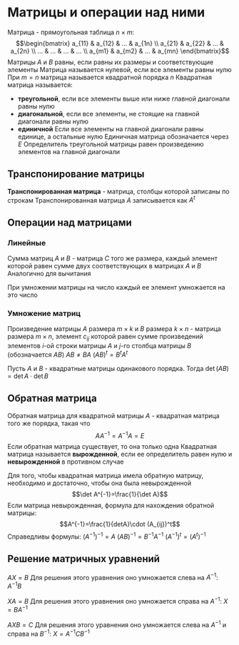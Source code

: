 # Матрицы и операции над ними
Матрица - прямоугольная таблица $n \times m$:
$$\begin{bmatrix}
a_{11} & a_{12} & ... & a_{1n} \\
a_{21} & a_{22} & ... & a_{2n} \\
... & ... & ... & ... \\
a_{m1} & a_{m2} & ... & a_{mn}
\end{bmatrix}$$
Матрицы $A$ и $B$ равны, если равны их размеры и соответствующие элементы
Матрица называется нулевой, если все элементы равны нулю
При $m=n$ матрица называется квадратной порядка $n$
Квадратная матрица называется:
- **треугольной**, если все элементы выше или ниже главной диагонали равны нулю
- **диагональной**, если все элементы, не стоящие на главной диагонали равны нулю
- **единичной** Если все элементы на главной диагонали равны единице, а остальные нулю
Единичная матрица обозначается через $E$
Определитель треугольной матрицы равен произведению элементов на главной диагонали
## Транспонирование матрицы
**Транспонированная матрица** - матрица, столбцы которой записаны по строкам
Транспонированная матрица $A$ записывается как $A^t$
## Операции над матрицами
### Линейные
Сумма матриц $A$ и $B$ - матрица $C$ того же размера, каждый элемент которой равен сумме двух соответствующих в матрицах $A$ и $B$
Аналогично для вычитания

При умножении матрицы на число каждый ее элемент умножается на это число
### Умножение матриц
Произведение матрицы $A$ размера $m \times k$ и $B$ размера $k \times n$ - матрица размера $m \times n$, элемент $c_{ij}$ которой равен сумме произведений элементов $i$-ой строки матрицы $A$ и $j$-го столбца матрицы $B$ (обозначается $AB$)
$AB\ne BA$
$(AB)^t=B^tA^t$

Пусть $A$ и $B$ - квадратные матрицы одинакового порядка. Тогда $\det(AB)=\det A \cdot \det B$
## Обратная матрица
Обратная матрица для квадратной матрицы $A$ - квадратная матрица того же порядка, такая что
$$AA^{-1}=A^{-1}A=E$$
Если обратная матрица существует, то она только одна
Квадратная матрица называется **вырожденной**, если ее определитель равен нулю и **невырожденной** в противном случае

Для того, чтобы квадратная матрица имела обратную матрицу, необходимо и достаточно, чтобы она была невырожденной
$$\det A^{-1}=\frac{1}{\det A}$$
Если матрица невырожденная, формула для нахождения обратной матрицы:
$$A^{-1}=\frac{1}{detA}\cdot (A_{ij})^t$$
Справедливы формулы:
$(A^{-1})^{-1}=A$
$(AB)^{-1}=B^{-1}A^{-1}$
$(A^{-1})^t=(A^t)^{-1}$
## Решение матричных уравнений
$AX=B$
Для решения этого уравнения оно умножается слева на $A^{-1}$: $A^{-1}B$

$XA=B$
Для решения этого уравнения оно умножается справа на $A^{-1}$: $X=BA^{-1}$

$AXB=C$
Для решения этого уравнения оно умножается слева на $A^{-1}$ и справа на $B^{-1}$: $X=A^{-1}CB^{-1}$
